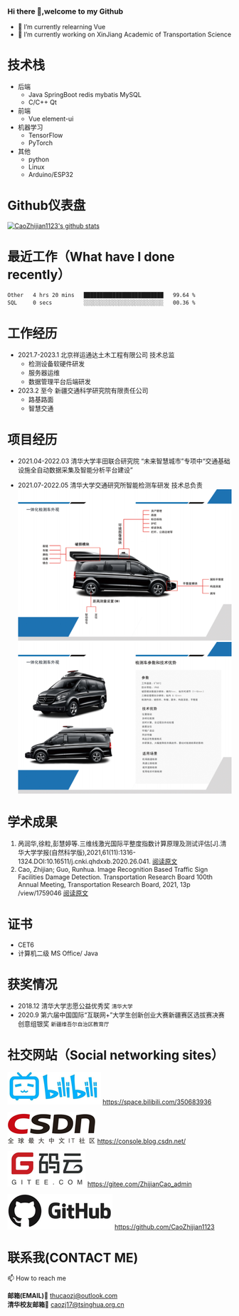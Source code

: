 ### Hi there 👋,welcome to my Github

- 🌱 I’m currently relearning Vue 
- 🔭 I’m currently working on XinJiang Academic of Transportation Science

# 技术栈
* 后端
  * Java SpringBoot  redis mybatis MySQL
  * C/C++ Qt
* 前端
  * Vue element-ui
* 机器学习
  * TensorFlow
  * PyTorch
* 其他
    * python
    * Linux
    * Arduino/ESP32

<!--

这里时注释，Github主页上不会显示

**CaoZhijian1123/CaoZhijian1123** is a ✨ _special_ ✨ repository because its `README.md` (this file) appears on your GitHub profile.

Here are some ideas to get you started:

- 🔭 I’m currently working on ...
- 🌱 I’m currently learning ...
- 👯 I’m looking to collaborate on ...
- 🤔 I’m looking for help with ...
- 💬 Ask me about ...
- 📫 How to reach me: ...
- 😄 Pronouns: ...
- ⚡ Fun fact: ...

github-readme-stats
github-readme-stats 可以在你的 README 中 获取动态生成的 GitHub 统计信息！

要显示上面的那种GitHub 统计卡片，只需要将下面这行代码复制到你的 markdown 文件中，简单如此！ 更改 ?username= 的值为你的 GitHub 用户名。

[![Anurag's github stats](https://github-readme-stats.vercel.app/api?username=anuraghazra)](https://github.com/anuraghazra/github-readme-stats)
1
此外，还可以选择显示的主题模式，在后面调用?theme=THEME_NAME 参数就可以了，内置了很多。如下：

dark, radical, merko, gruvbox, tokyonight, onedark, cobalt, synthwave, highcontrast, dracula

-->

# Github仪表盘

[![CaoZhijian1123's github stats](https://github-readme-stats.vercel.app/api?username=CaoZhijian1123&theme=radical)](https://github-readme-stats.vercel.app/api?username=CaoZhijian1123&theme=radical)

# 最近工作（What have I done recently）



<!--START_SECTION:waka-->

```txt
Other   4 hrs 20 mins   █████████████████████████   99.64 %
SQL     0 secs          ░░░░░░░░░░░░░░░░░░░░░░░░░   00.36 %
```

<!--END_SECTION:waka-->

# 工作经历
* 2021.7-2023.1 北京祥运通达土木工程有限公司 技术总监
  * 检测设备软硬件研发
  * 服务器运维
  * 数据管理平台后端研发
* 2023.2 至今 新疆交通科学研究院有限责任公司
  * 路基路面
  * 智慧交通 

# 项目经历
* 2021.04-2022.03  清华大学丰田联合研究院  “未来智慧城市”专项中“交通基础设施全自动数据采集及智能分析平台建设”



* 2021.07-2022.05  清华大学交通研究所智能检测车研发 技术总负责
![car1](README.assets/car1.png)
![car2](README.assets/car2.png)

# 学术成果
1. 呙润华,徐粒,彭慧婷等.三维线激光国际平整度指数计算原理及测试评估[J].清华大学学报(自然科学版),2021,61(11):1316-1324.DOI:10.16511/j.cnki.qhdxxb.2020.26.041. 
[阅读原文](paper/CalculationPrincipleAndTestEvaluationOfIRIof3DlineLaser.pdf)
2. Cao, Zhijian; Guo, Runhua. Image Recognition Based Traffic Sign Facilities Damage Detection. Transportation Research Board 100th Annual Meeting, Transportation Research Board, 2021, 13p
/view/1759046 [阅读原文](paper/ImageRecognitionBasedTrafficSignFacilitiesDamageDetection.pdf)

# 证书
* CET6
* 计算机二级 MS Office/ Java

# 获奖情况
* 2018.12 清华大学志愿公益优秀奖 `清华大学`
* 2020.9 第六届中国国际“互联网+”大学生创新创业大赛新疆赛区选拔赛决赛 创意组银奖 `新疆维吾尔自治区教育厅`

# 社交网站（Social networking sites）



![bilibili](README.assets/bilibili.png)     https://space.bilibili.com/350683936



![CSDN](README.assets/csdn.png)     https://console.blog.csdn.net/



![gitee.com](README.assets/gitee.png)     https://gitee.com/ZhijianCao_admin



![GitHub](README.assets/GitHub.png)     https://github.com/CaoZhijian1123



# 联系我(CONTACT ME)

📫 How to reach me

**邮箱(EMAIL)**:email:  thucaozj@outlook.com  <br/>
**清华校友邮箱**:email:  caozj17@tsinghua.org.cn